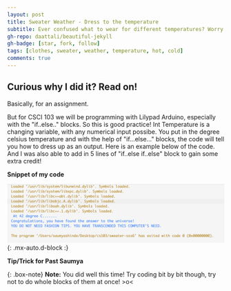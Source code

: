 ```yaml
---
layout: post
title: Sweater Weather - Dress to the temperature
subtitle: Ever confused what to wear for different temperatures? Worry not, this code will give you fashionable tips!
gh-repo: daattali/beautiful-jekyll
gh-badge: [star, fork, follow]
tags: [clothes, sweater, weather, temperature, hot, cold]
comments: true
---
```


## Curious why I did it? Read on!
Basically, for an assignment.

But for CSCI 103 we will be programming with Lilypad Arduino, especially with the "if..else.." blocks. So this is good practice! Int Temperature is a changing variable, with any numerical input possibe. You put in the degree celsius temperature and with the help of "if...else..." blocks, the code will tell you how to dress up as an output. Here is an example below of the code. And I was also able to add in 5 lines of "if..else if..else" block to gain some extra credit!


**Snippet of my code**

![42°C - what to wear!?](https://raw.githubusercontent.com/Saumya-x/Saumya-x.github.io/master/assets/img/Screenshot%202023-02-21%20at%2011.54.19%20AM.png){: .mx-auto.d-block :}


**Tip/Trick for Past Saumya**

{: .box-note}
**Note:** You did well this time! Try coding bit by bit though, try not to do whole blocks of them at once! >o<


